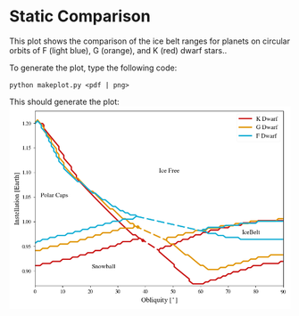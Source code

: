 # Static Comparison

This plot shows the comparison of the ice belt ranges for planets on circular orbits of F (light blue), G (orange), and K (red) dwarf stars..

To generate the plot, type the following code:
```
python makeplot.py <pdf | png>
```

This should generate the plot:
![StaticCompare](StaticCompare.png)
